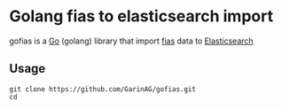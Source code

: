 # Golang fias to elasticsearch import

gofias is a [Go](http://www.golang.org/) (golang) library that import [fias](https://fias.nalog.ru/) data to [Elasticsearch](http://www.elasticsearch.org/)

## Usage

```
git clone https://github.com/GarinAG/gofias.git
cd 
```